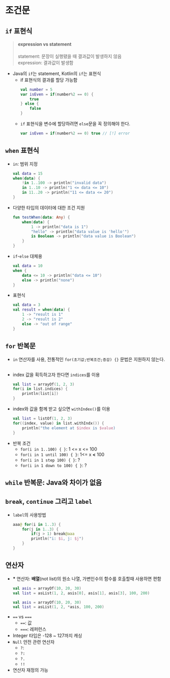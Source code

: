 # 조건문

## `if` 표현식

> #### expression vs statement
> statement: 문장이 실행됐을 때 결과값이 발생하지 않음  
> expression: 결과값이 발생함

* Java의 `if`는 statement, Kotlin의 `if`는 표현식
  * if 표현식의 결과를 할당 가능함
    ```kotlin
    val number = 5
    var isEven = if(number%2 == 0) {
        true
    } else {
        false
    }
    ```
  * `if` 표현식을 변수에 할당하려면 `else`문을 꼭 정의해야 한다.
    ```kotlin
    var isEven = if(number%2 == 0) true // [!] error
    ```

## `when` 표현식

* `in`: 범위 지정
  ```kotlin
  val data = 15
  when(data) {
      !in 1..100 -> println("invalid data")
      in 1..10 -> println("1 <= data <= 10")
      in 11..20 -> println("11 <= data <= 20")
  }
  ```
* 다양한 타입의 데이터에 대한 조건 지원
  ```kotlin
  fun testWhen(data: Any) {
      when(data) {
          1 -> println("data is 1")
          "hello" -> println("data value is 'hello'")
          is Boolean -> println("data value is Boolean")
      }
  }
  ```
* `if`-`else` 대체용
  ```kotlin
  val data = 10
  when {
      data <= 10 -> println("data <= 10")
      else -> println("none")
  }
  ```
* 표현식
  ```kotlin
  val data = 3
  val result = when(data) {
      1 -> "result is 1"
      2 -> "result is 2"
      else -> "out of range"
  }
  ```

## `for` 반복문

* `in` 연산자를 사용, 전통적인 `for(초기값;반복조건;증감) {}` 문법은 지원하지 않는다.
  ```kotlin
  ```
* index 값을 획득하고자 한다면 `indices`를 이용
  ```kotlin
  val list = arrayOf(1, 2, 3)
  for(i in list.indices) {
      println(list[i])
  }
  ```
* index와 값을 함께 받고 싶으면 `withIndex()`를 이용
  ```kotlin
  val list = listOf(1, 2, 3)
  for((index, value) in list.withIndx()) {
      println("the element at $index is $value)
  }
  ```
* 반복 조건
  * `for(i in 1..100) { }`: 1 <= x <= 100
  * `for(i in 1 until 100) { }`: 1<= x **<** 100
  * `for(i in 1 step 100) { }`: ?
  * `for(i in 1 down to 100) { }`: ?

## `while` 반복문: Java와 차이가 없음

## `break`, `continue` 그리고 `label`

* `label`의 사용방법
  ```kotlin
  aaa@ for(i in 1..3) {
      for(j in 1..3) {
          if(j > 1) break@aaa
          println("i: $i, j: $j")
      }
  }
  ```

## 연산자

* **\*** 연산자: **배열**(not list)의 원소 나열, 가변인수의 함수를 호출할때 사용하면 편함
  ```kotlin
  val asis = arrayOf(10, 20, 30)
  val list = asList(1, 2, asis[0], asis[1], asis[3], 100, 200)
  ```
  ```kotlin
  val asis = arrayOf(10, 20, 30)
  val list = asList(1, 2, *asis, 100, 200)
  ```
* `==` vs `===`
  * `==`: 값
  * `===`: 레퍼런스
* Integer 타입은 -128 ~ 127까지 캐싱
* `Null` 안전 관련 연산자
  * `?`: 
  * `?:`
  * `?.`
  * `!!`
* 연산자 재정의 가능


